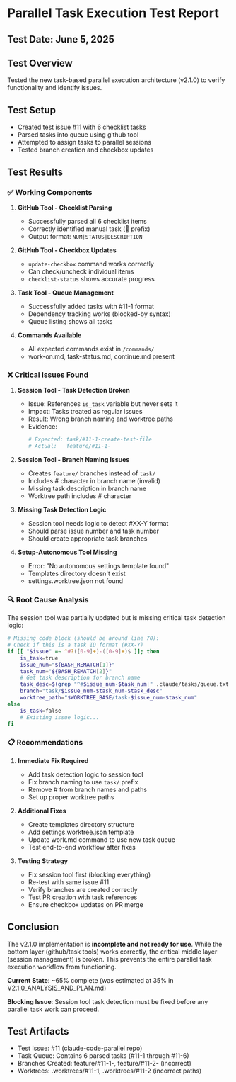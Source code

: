 # Parallel Task Execution Test Report

## Test Date: June 5, 2025

## Test Overview
Tested the new task-based parallel execution architecture (v2.1.0) to verify functionality and identify issues.

## Test Setup
- Created test issue #11 with 6 checklist tasks
- Parsed tasks into queue using github tool
- Attempted to assign tasks to parallel sessions
- Tested branch creation and checkbox updates

## Test Results

### ✅ Working Components

1. **GitHub Tool - Checklist Parsing**
   - Successfully parsed all 6 checklist items
   - Correctly identified manual task (👤 prefix)
   - Output format: `NUM|STATUS|DESCRIPTION`

2. **GitHub Tool - Checkbox Updates**
   - `update-checkbox` command works correctly
   - Can check/uncheck individual items
   - `checklist-status` shows accurate progress

3. **Task Tool - Queue Management**
   - Successfully added tasks with #11-1 format
   - Dependency tracking works (blocked-by syntax)
   - Queue listing shows all tasks

4. **Commands Available**
   - All expected commands exist in `/commands/`
   - work-on.md, task-status.md, continue.md present

### ❌ Critical Issues Found

1. **Session Tool - Task Detection Broken**
   - Issue: References `is_task` variable but never sets it
   - Impact: Tasks treated as regular issues
   - Result: Wrong branch naming and worktree paths
   - Evidence:
     ```bash
     # Expected: task/#11-1-create-test-file
     # Actual:   feature/#11-1-
     ```

2. **Session Tool - Branch Naming Issues**
   - Creates `feature/` branches instead of `task/`
   - Includes # character in branch name (invalid)
   - Missing task description in branch name
   - Worktree path includes # character

3. **Missing Task Detection Logic**
   - Session tool needs logic to detect #XX-Y format
   - Should parse issue number and task number
   - Should create appropriate task branches

4. **Setup-Autonomous Tool Missing**
   - Error: "No autonomous settings template found"
   - Templates directory doesn't exist
   - settings.worktree.json not found

### 🔍 Root Cause Analysis

The session tool was partially updated but is missing critical task detection logic:

```bash
# Missing code block (should be around line 70):
# Check if this is a task ID format (#XX-Y)
if [[ "$issue" =~ ^#?([0-9]+)-([0-9]+)$ ]]; then
    is_task=true
    issue_num="${BASH_REMATCH[1]}"
    task_num="${BASH_REMATCH[2]}"
    # Get task description for branch name
    task_desc=$(grep "^#$issue_num-$task_num|" .claude/tasks/queue.txt | cut -d'|' -f2 | tr ' ' '-' | tr '[:upper:]' '[:lower:]' | sed 's/[^a-z0-9-]//g')
    branch="task/$issue_num-$task_num-$task_desc"
    worktree_path="$WORKTREE_BASE/task-$issue_num-$task_num"
else
    is_task=false
    # Existing issue logic...
fi
```

### 📋 Recommendations

1. **Immediate Fix Required**
   - Add task detection logic to session tool
   - Fix branch naming to use `task/` prefix
   - Remove # from branch names and paths
   - Set up proper worktree paths

2. **Additional Fixes**
   - Create templates directory structure
   - Add settings.worktree.json template
   - Update work.md command to use new task queue
   - Test end-to-end workflow after fixes

3. **Testing Strategy**
   - Fix session tool first (blocking everything)
   - Re-test with same issue #11
   - Verify branches are created correctly
   - Test PR creation with task references
   - Ensure checkbox updates on PR merge

## Conclusion

The v2.1.0 implementation is **incomplete and not ready for use**. While the bottom layer (github/task tools) works correctly, the critical middle layer (session management) is broken. This prevents the entire parallel task execution workflow from functioning.

**Current State**: ~65% complete (was estimated at 35% in V2.1.0_ANALYSIS_AND_PLAN.md)

**Blocking Issue**: Session tool task detection must be fixed before any parallel task work can proceed.

## Test Artifacts

- Test Issue: #11 (claude-code-parallel repo)
- Task Queue: Contains 6 parsed tasks (#11-1 through #11-6)
- Branches Created: feature/#11-1-, feature/#11-2- (incorrect)
- Worktrees: .worktrees/#11-1, .worktrees/#11-2 (incorrect paths)